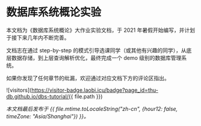 # 数据库系统概论实验

本文档为《数据库系统概论》大作业实验文档，于 2021 年暑假开始编写，并计划于接下来几年内不断完善。

文档志在通过 step-by-step 的模式引导选课同学（或其他有兴趣的同学），从底层数据存储，到上层查询解析优化，最终完成一个 demo 级别的数据库管理系统。

如果你发现了任何章节的纰漏，欢迎通过对应文档下方的评论区指出。

![visitors](https://visitor-badge.laobi.icu/badge?page_id=thu-db.github.io/dbs-tutorial/{{ file.path }})

*本文档最后发布于 {{ file.mtime.toLocaleString("zh-cn", {hour12: false, timeZone: "Asia/Shanghai"}) }}。*
